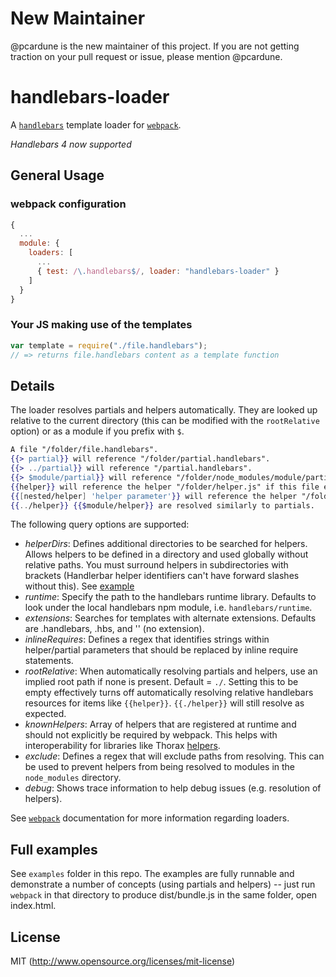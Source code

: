 # New Maintainer

@pcardune is the new maintainer of this project. If you are not getting traction on your pull request or issue, please mention @pcardune.

# handlebars-loader

A [`handlebars`](http://handlebarsjs.com) template loader for [`webpack`](https://github.com/webpack/webpack).

*Handlebars 4 now supported*

## General Usage

### webpack configuration

```javascript
{
  ...
  module: {
    loaders: [
      ...
      { test: /\.handlebars$/, loader: "handlebars-loader" }
    ]
  }
}
```

### Your JS making use of the templates

```javascript
var template = require("./file.handlebars");
// => returns file.handlebars content as a template function
```

## Details

The loader resolves partials and helpers automatically. They are looked up relative to the current directory (this can be modified with the `rootRelative` option) or as a module if you prefix with `$`.

```handlebars
A file "/folder/file.handlebars".
{{> partial}} will reference "/folder/partial.handlebars".
{{> ../partial}} will reference "/partial.handlebars".
{{> $module/partial}} will reference "/folder/node_modules/module/partial.handlebars".
{{helper}} will reference the helper "/folder/helper.js" if this file exists.
{{[nested/helper] 'helper parameter'}} will reference the helper "/folder/nested/helper.js" if this file exists, passes 'helper parameter' as first parameter to helper.
{{../helper}} {{$module/helper}} are resolved similarly to partials.
```

The following query options are supported:
 - *helperDirs*: Defines additional directories to be searched for helpers. Allows helpers to be defined in a directory and used globally without relative paths. You must surround helpers in subdirectories with brackets (Handlerbar helper identifiers can't have forward slashes without this). See [example](https://github.com/altano/handlebars-loader/tree/master/examples/helperDirs)
 - *runtime*: Specify the path to the handlebars runtime library. Defaults to look under the local handlebars npm module, i.e. `handlebars/runtime`.
 - *extensions*: Searches for templates with alternate extensions. Defaults are .handlebars, .hbs, and '' (no extension).
 - *inlineRequires*: Defines a regex that identifies strings within helper/partial parameters that should be replaced by inline require statements.
 - *rootRelative*: When automatically resolving partials and helpers, use an implied root path if none is present. Default = `./`. Setting this to be empty effectively turns off automatically resolving relative handlebars resources for items like `{{helper}}`. `{{./helper}}` will still resolve as expected.
 - *knownHelpers*: Array of helpers that are registered at runtime and should not explicitly be required by webpack. This helps with interoperability for libraries like Thorax [helpers](http://thoraxjs.org/api.html#template-helpers).
 - *exclude*: Defines a regex that will exclude paths from resolving. This can be used to prevent helpers from being resolved to modules in the `node_modules` directory.
 - *debug*: Shows trace information to help debug issues (e.g. resolution of helpers).

See [`webpack`](https://github.com/webpack/webpack) documentation for more information regarding loaders.

## Full examples

See `examples` folder in this repo. The examples are fully runnable and demonstrate a number of concepts (using partials and helpers) -- just run `webpack` in that directory to produce dist/bundle.js in the same folder, open index.html.

## License

MIT (http://www.opensource.org/licenses/mit-license)
